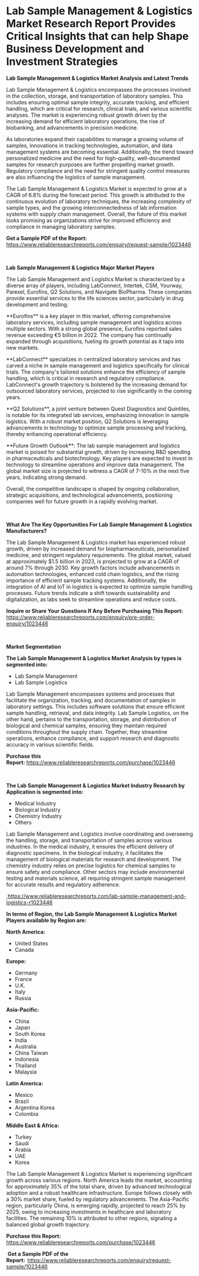 <p><h1>Lab Sample Management & Logistics Market Research Report Provides Critical Insights that can help Shape Business Development and Investment Strategies</h1></p><p><strong>Lab Sample Management & Logistics Market Analysis and Latest Trends</strong></p>
<p><p>Lab Sample Management & Logistics encompasses the processes involved in the collection, storage, and transportation of laboratory samples. This includes ensuring optimal sample integrity, accurate tracking, and efficient handling, which are critical for research, clinical trials, and various scientific analyses. The market is experiencing robust growth driven by the increasing demand for efficient laboratory operations, the rise of biobanking, and advancements in precision medicine.</p><p>As laboratories expand their capabilities to manage a growing volume of samples, innovations in tracking technologies, automation, and data management systems are becoming essential. Additionally, the trend toward personalized medicine and the need for high-quality, well-documented samples for research purposes are further propelling market growth. Regulatory compliance and the need for stringent quality control measures are also influencing the logistics of sample management.</p><p>The Lab Sample Management & Logistics Market is expected to grow at a CAGR of 6.8% during the forecast period. This growth is attributed to the continuous evolution of laboratory techniques, the increasing complexity of sample types, and the growing interconnectedness of lab information systems with supply chain management. Overall, the future of this market looks promising as organizations strive for improved efficiency and compliance in managing laboratory samples.</p></p>
<p><strong>Get a Sample PDF of the Report:&nbsp;</strong> <a href="https://www.reliableresearchreports.com/enquiry/request-sample/1023446?utm_campaign=1720&utm_medium=2&utm_source=Github&utm_content=ia&utm_term=18042025&utm_id=lab-sample-management-logistics">https://www.reliableresearchreports.com/enquiry/request-sample/1023446</a></p>
<p>&nbsp;</p>
<p><strong>Lab Sample Management & Logistics Major Market Players</strong></p>
<p><p>The Lab Sample Management and Logistics Market is characterized by a diverse array of players, including LabConnect, Intertek, CSM, Yourway, Parexel, Eurofins, Q2 Solutions, and Navigate BioPharma. These companies provide essential services to the life sciences sector, particularly in drug development and testing.</p><p>**Eurofins** is a key player in this market, offering comprehensive laboratory services, including sample management and logistics across multiple sectors. With a strong global presence, Eurofins reported sales revenue exceeding €5 billion in 2022. The company has continually expanded through acquisitions, fueling its growth potential as it taps into new markets.</p><p>**LabConnect** specializes in centralized laboratory services and has carved a niche in sample management and logistics specifically for clinical trials. The company's tailored solutions enhance the efficiency of sample handling, which is critical in research and regulatory compliance. LabConnect's growth trajectory is bolstered by the increasing demand for outsourced laboratory services, projected to rise significantly in the coming years.</p><p>**Q2 Solutions**, a joint venture between Quest Diagnostics and Quintiles, is notable for its integrated lab services, emphasizing innovation in sample logistics. With a robust market position, Q2 Solutions is leveraging advancements in technology to optimize sample processing and tracking, thereby enhancing operational efficiency.</p><p>**Future Growth Outlook**: The lab sample management and logistics market is poised for substantial growth, driven by increasing R&D spending in pharmaceuticals and biotechnology. Key players are expected to invest in technology to streamline operations and improve data management. The global market size is projected to witness a CAGR of 7-10% in the next five years, indicating strong demand.</p><p>Overall, the competitive landscape is shaped by ongoing collaboration, strategic acquisitions, and technological advancements, positioning companies well for future growth in a rapidly evolving market.</p></p>
<p>&nbsp;</p>
<p><strong>What Are The Key Opportunities For Lab Sample Management & Logistics Manufacturers?</strong></p>
<p><p>The Lab Sample Management & Logistics market has experienced robust growth, driven by increased demand for biopharmaceuticals, personalized medicine, and stringent regulatory requirements. The global market, valued at approximately $1.5 billion in 2023, is projected to grow at a CAGR of around 7% through 2030. Key growth factors include advancements in automation technologies, enhanced cold chain logistics, and the rising importance of efficient sample tracking systems. Additionally, the integration of AI and IoT in logistics is expected to optimize sample handling processes. Future trends indicate a shift towards sustainability and digitalization, as labs seek to streamline operations and reduce costs.</p></p>
<p><strong>Inquire or Share Your Questions If Any Before Purchasing This Report:</strong> <a href="https://www.reliableresearchreports.com/enquiry/pre-order-enquiry/1023446?utm_campaign=1720&utm_medium=2&utm_source=Github&utm_content=ia&utm_term=18042025&utm_id=lab-sample-management-logistics">https://www.reliableresearchreports.com/enquiry/pre-order-enquiry/1023446</a></p>
<p>&nbsp;</p>
<p><strong>Market Segmentation</strong></p>
<p><strong>The Lab Sample Management & Logistics Market Analysis by types is segmented into:</strong></p>
<p><ul><li>Lab Sample Management</li><li>Lab Sample Logistics</li></ul></p>
<p><p>Lab Sample Management encompasses systems and processes that facilitate the organization, tracking, and documentation of samples in laboratory settings. This includes software solutions that ensure efficient sample handling, retrieval, and data integrity. Lab Sample Logistics, on the other hand, pertains to the transportation, storage, and distribution of biological and chemical samples, ensuring they maintain required conditions throughout the supply chain. Together, they streamline operations, enhance compliance, and support research and diagnostic accuracy in various scientific fields.</p></p>
<p><strong>Purchase this Report:&nbsp;</strong><a href="https://www.reliableresearchreports.com/purchase/1023446?utm_campaign=1720&utm_medium=2&utm_source=Github&utm_content=ia&utm_term=18042025&utm_id=lab-sample-management-logistics">https://www.reliableresearchreports.com/purchase/1023446</a></p>
<p>&nbsp;</p>
<p><strong>The Lab Sample Management & Logistics Market Industry Research by Application is segmented into:</strong></p>
<p><ul><li>Medical Industry</li><li>Biological Industry</li><li>Chemistry Industry</li><li>Others</li></ul></p>
<p><p>Lab Sample Management and Logistics involve coordinating and overseeing the handling, storage, and transportation of samples across various industries. In the medical industry, it ensures the efficient delivery of diagnostic specimens. In the biological industry, it facilitates the management of biological materials for research and development. The chemistry industry relies on precise logistics for chemical samples to ensure safety and compliance. Other sectors may include environmental testing and materials science, all requiring stringent sample management for accurate results and regulatory adherence.</p></p>
<p><a href="https://www.reliableresearchreports.com/lab-sample-management-and-logistics-r1023446?utm_campaign=1720&utm_medium=2&utm_source=Github&utm_content=ia&utm_term=18042025&utm_id=lab-sample-management-logistics">&nbsp;https://www.reliableresearchreports.com/lab-sample-management-and-logistics-r1023446</a></p>
<p><strong>In terms of Region, the Lab Sample Management & Logistics Market Players available by Region are:</strong></p>
<p>
    <p> <strong> North America: </strong>
        <ul>
            <li>United States</li>
            <li>Canada</li>
        </ul>
        </p> 
    <p> <strong> Europe: </strong>
        <ul>
            <li>Germany</li>
            <li>France</li>
            <li>U.K.</li>
            <li>Italy</li>
            <li>Russia</li>
        </ul>
        </p> 
    <p> <strong> Asia-Pacific: </strong>
        <ul>
            <li>China</li>
            <li>Japan</li>
            <li>South Korea</li>
            <li>India</li>
            <li>Australia</li>
            <li>China Taiwan</li>
            <li>Indonesia</li>
            <li>Thailand</li>
            <li>Malaysia</li>
        </ul>
        </p> 
    <p> <strong> Latin America: </strong>
        <ul>
            <li>Mexico</li>
            <li>Brazil</li>
            <li>Argentina Korea</li>
            <li>Colombia</li>
        </ul>
        </p> 
    <p> <strong> Middle East & Africa: </strong>
        <ul>
            <li>Turkey</li>
            <li>Saudi</li>
            <li>Arabia</li>
            <li>UAE</li>
            <li>Korea</li>
        </ul>
    </p>
    </p>
<p><p>The Lab Sample Management & Logistics Market is experiencing significant growth across various regions. North America leads the market, accounting for approximately 35% of the total share, driven by advanced technological adoption and a robust healthcare infrastructure. Europe follows closely with a 30% market share, fueled by regulatory advancements. The Asia-Pacific region, particularly China, is emerging rapidly, projected to reach 25% by 2025, owing to increasing investments in healthcare and laboratory facilities. The remaining 10% is attributed to other regions, signaling a balanced global growth trajectory.</p></p>
<p><strong>Purchase this Report: </strong><a href="https://www.reliableresearchreports.com/purchase/1023446?utm_campaign=1720&utm_medium=2&utm_source=Github&utm_content=ia&utm_term=18042025&utm_id=lab-sample-management-logistics">https://www.reliableresearchreports.com/purchase/1023446</a></p>
<p>&nbsp;<strong>Get a Sample PDF of the Report:&nbsp;&nbsp;</strong><a href="https://www.reliableresearchreports.com/enquiry/request-sample/1023446?utm_campaign=1720&utm_medium=2&utm_source=Github&utm_content=ia&utm_term=18042025&utm_id=lab-sample-management-logistics">https://www.reliableresearchreports.com/enquiry/request-sample/1023446</a></p>
<p><strong></strong></p>
<p><p></p><p></p><p></p></p>